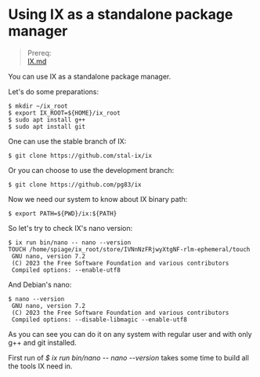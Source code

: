 # Using IX as a standalone package manager

> Prereq:<br>
> [IX.md](IX.md)<br>

You can use IX as a standalone package manager.

Let's do some preparations:
```
$ mkdir ~/ix_root
$ export IX_ROOT=${HOME}/ix_root
$ sudo apt install g++
$ sudo apt install git
```

One can use the stable branch of IX:
```
$ git clone https://github.com/stal-ix/ix
```
Or you can choose to use the development branch:
```
$ git clone https://github.com/pg83/ix
```

Now we need our system to know about IX binary path:
```
$ export PATH=${PWD}/ix:${PATH}
```

So let's try to check IX's nano version:
```
$ ix run bin/nano -- nano --version
TOUCH /home/spiage/ix_root/store/IVNnNzFRjwyXtgNF-rlm-ephemeral/touch
 GNU nano, version 7.2
 (C) 2023 the Free Software Foundation and various contributors
 Compiled options: --enable-utf8
```
And Debian's nano:
```
$ nano --version
 GNU nano, version 7.2
 (C) 2023 the Free Software Foundation and various contributors
 Compiled options: --disable-libmagic --enable-utf8
```
As you can see you can do it on any system with regular user and with only g++ and git installed.

First run of *$ ix run bin/nano -- nano --version* takes some time to build all the tools IX need in.

